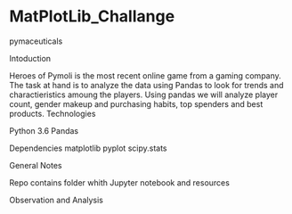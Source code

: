 # MatPlotLib_Challange

pymaceuticals

Intoduction

Heroes of Pymoli is the most recent online game from a gaming company. The task at hand is to analyze the data using Pandas to look for trends and charactieristics amoung the players. Using pandas we will analyze player count, gender makeup and purchasing habits, top spenders and best products.
Technologies

Python 3.6
Pandas

Dependencies
matplotlib
pyplot
scipy.stats

General Notes

Repo contains folder whith Jupyter notebook and resources


Observation and Analysis
